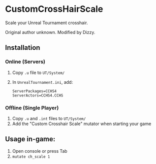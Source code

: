 # CustomCrossHairScale

Scale your Unreal Tournament crosshair.

Original author unknown. Modified by Dizzy.

## Installation

### Online (Servers)

1. Copy `.u` file to `UT/System/`
2. In `UnrealTournament.ini`, add:  

   `ServerPackages=CCHS4`  
   `ServerActors=CCHS4.CCHS`

### Offline (Single Player)

1. Copy `.u` and `.int` files to `UT/System/`
2. Add the "Custom Crosshair Scale" mutator when starting your game

## Usage in-game:
1. Open console or press Tab
2. `mutate ch_scale 1`
